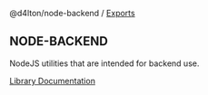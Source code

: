 @d4lton/node-backend / [Exports](modules.md)

## NODE-BACKEND

NodeJS utilities that are intended for backend use.

[Library Documentation](docs/modules.md)

